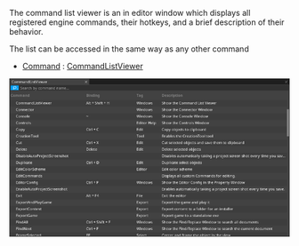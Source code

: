 The command list viewer is an in editor window which displays all registered engine commands, their hotkeys, and a brief description of their behavior.

The list can be accessed in the same way as any other command

- [Command](https://github.com/ZilchEngine/ZilchDocs/blob/master/zilch_editor_documentation/zilchmanual/editor/editorcommands.md) : [CommandListViewer](https://github.com/ZilchEngine/ZilchDocs/blob/master/code_reference/command_reference.md#commandlistviewer)



![image](https://raw.githubusercontent.com/ZilchEngine/ZilchFiles/master/doc_files/90634.png)

 

 